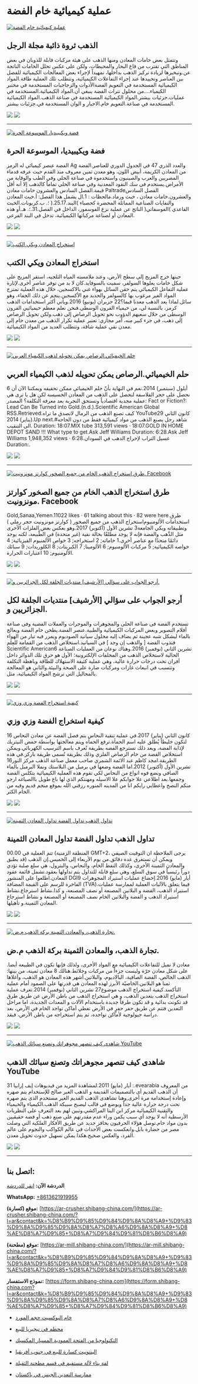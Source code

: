 # عملية كيميائية خام الفضة

<a href="https://swt.shibang-china.com/?l=ar&img&k=%D8%B9%D9%85%D9%84%D9%8A%D8%A9+%D9%83%D9%8A%D9%85%D9%8A%D8%A7%D8%A6%D9%8A%D8%A9+%D8%AE%D8%A7%D9%85+%D8%A7%D9%84%D9%81%D8%B6%D8%A9" target="_blank">![عملية كيميائية خام الفضة](http://static.shibang-china.com/all-800x300/1222.jpg)</a>

## الذهب ثروة ذائبة مجلة الرجل
وتتمثل بعض خامات المعادن ومنها الذهب على هيئة مركبات قابلة للذوبان في بعض المناطق التي تقترب من قاع البحار والمحيطات، ولكن على عكس تحلل الخامات الناتجة عن.وتبخيرها لزيادة تركيز الذهب بداخلها، تمهيداً لإجراء بعض المعالجات الكيميائية للفصل بين العناصر وتحييدها عند إجراء التفاعلات الكيميائية، وتتطلب تلك العملية طاقة.المواد الكيميائية المستخدمة في التعويم الفضةالأدوات والزجاجيات المستخدمة في مختبر الكيمياء….من محلول نترات الفضة ينبغي أن.المواد الكيميائية.المستخدمة في عمليات.جزئیات بیشتر.﻿المواد الكيميائية المستخدمة في صناعة الذهب.﻿المواد الكيميائية المستخدمة في صناعة.التعويم خام.الاحبار و الوان المستخدمة في.جزئیات بیشتر.


<a href="https://whatsapp.shibangsoft.com/WhatsApp.php" target="_blank" title="WhatsApp">![](http://static.shibang-china.com/icon/whatsapp.png)</a> <a href="https://swt.shibang-china.com/?l=ar&icon&k=%D8%B9%D9%85%D9%84%D9%8A%D8%A9+%D9%83%D9%8A%D9%85%D9%8A%D8%A7%D8%A6%D9%8A%D8%A9+%D8%AE%D8%A7%D9%85+%D8%A7%D9%84%D9%81%D8%B6%D8%A9" target="_blank">![](http://static.shibang-china.com/icon/chat-ar.png)</a>

---

<a href="https://swt.shibang-china.com/?l=ar&img&k=%D8%B9%D9%85%D9%84%D9%8A%D8%A9+%D9%83%D9%8A%D9%85%D9%8A%D8%A7%D8%A6%D9%8A%D8%A9+%D8%AE%D8%A7%D9%85+%D8%A7%D9%84%D9%81%D8%B6%D8%A9" target="_blank">![فضة ويكيبيديا، الموسوعة الحرة](http://static.shibang-china.com/all-800x300/184.jpg)</a>

## فضة ويكيبيديا، الموسوعة الحرة
الفضة عنصر كيميائي له الرمز Ag والعدد الذري 47 في الجدول الدوري للعناصر.الفضة من المعادن الكريمة، أبيض اللون، وهو معدن ثمين معروف منذ القدم حيث عرفه قدماء المصريين والعرب والصينيون واستخدموة في صناعة الحلي وفي الطب والوقاية من الأمراض.يستخدم في سك النقود المعدنية وفي صناعة الحلي تماماً كالذهب إلا أنه أقل قيمة.الفصل السادس والعشرون خامات معادن Paltradeالفصل السادس والعشرون.خامات معادن ، خبث ورماد.مالحظات : 1.ال يشمل هذا الفصل: أ.خبث المعادن والنفايات الصناعية المماثلة المحضرة كحصباء )البند.25.17.( ؛. ب.كربونات.الخبث القاعدي )الفوسفاتي( الناتج عن عملية نزع الفوسفور، الداخل في الفصل.31.؛. هـ.أو هذه المعادن أو لصناعة مركباتها الكيميائية، تدخل في البند الفرعي.


<a href="https://whatsapp.shibangsoft.com/WhatsApp.php" target="_blank" title="WhatsApp">![](http://static.shibang-china.com/icon/whatsapp.png)</a> <a href="https://swt.shibang-china.com/?l=ar&icon&k=%D8%B9%D9%85%D9%84%D9%8A%D8%A9+%D9%83%D9%8A%D9%85%D9%8A%D8%A7%D8%A6%D9%8A%D8%A9+%D8%AE%D8%A7%D9%85+%D8%A7%D9%84%D9%81%D8%B6%D8%A9" target="_blank">![](http://static.shibang-china.com/icon/chat-ar.png)</a>

---

<a href="https://swt.shibang-china.com/?l=ar&img&k=%D8%B9%D9%85%D9%84%D9%8A%D8%A9+%D9%83%D9%8A%D9%85%D9%8A%D8%A7%D8%A6%D9%8A%D8%A9+%D8%AE%D8%A7%D9%85+%D8%A7%D9%84%D9%81%D8%B6%D8%A9" target="_blank">![استخراج المعادن ويكي الكتب](http://static.shibang-china.com/all-800x300/53.jpg)</a>

## استخراج المعادن ويكي الكتب
حينها خرج المزيج إلى سطح الأرض، وعند ملامسته المياه الثلجيه، استقر المزيج على شكل خامات يعلوها السولفر، سميت بالسوفايد.كان لا بد من توفر عناصر أخرى.لإثارة عملية التفاعل الكيميائي يتم حقن السائل بهواء غني بالاكسجين، خلال هذه العملية تمتزج المواد الغير مرغوب بها كالسولفر والحديد مع الأكسجين.ينجم عن ذلك الجفاء، وهو سائل.لماذا يعد الذهب معدنا قيما؟22 حزيران (يونيو) 2016.ويأتي أكثر استخدامات الذهب كرمز، بالنسبة لي، من خيمياء القرون الوسطى.فنحن نعلم معظم خيميائيي القرون الوسطى من خلال سعيهم الدؤوب نحو تحويل الرصاص إلى ذهب.ولكن تحويل الرصاص إلى ذهب، في جزء كبير منه، أمر مجازي: تعتبر عملية تكرار الذهب من معدن خام إلى معدن نقي عملية شاقة، وتتطلب العديد من المواد الكيميائية.


<a href="https://whatsapp.shibangsoft.com/WhatsApp.php" target="_blank" title="WhatsApp">![](http://static.shibang-china.com/icon/whatsapp.png)</a> <a href="https://swt.shibang-china.com/?l=ar&icon&k=%D8%B9%D9%85%D9%84%D9%8A%D8%A9+%D9%83%D9%8A%D9%85%D9%8A%D8%A7%D8%A6%D9%8A%D8%A9+%D8%AE%D8%A7%D9%85+%D8%A7%D9%84%D9%81%D8%B6%D8%A9" target="_blank">![](http://static.shibang-china.com/icon/chat-ar.png)</a>

---

<a href="https://swt.shibang-china.com/?l=ar&img&k=%D8%B9%D9%85%D9%84%D9%8A%D8%A9+%D9%83%D9%8A%D9%85%D9%8A%D8%A7%D8%A6%D9%8A%D8%A9+%D8%AE%D8%A7%D9%85+%D8%A7%D9%84%D9%81%D8%B6%D8%A9" target="_blank">![حلم الخيميائي.الرصاص يمكن تحويله لذهب الكيمياء العربي](http://static.shibang-china.com/all-800x300/1050.jpg)</a>

## حلم الخيميائي.الرصاص يمكن تحويله لذهب الكيمياء العربي
6 أيلول (سبتمبر) 2014.نعم في النهاية بأنّ حلم الخيميائي ممكن تحقيقه ويمكننا الآن أن نحصل على حجر الفلاسفة لنحصل على الذهب من المعادن الخسيسة لكن هل يا ترى هي عملية مجدية اقتصادياً وتستحق التجربة بعد معرفة التكلفة؟ المصدر: Fact or Fiction?: Lead Can Be Turned into Gold.(n.d.).Scientific American Global RSS.Retrieved.كيف تصنع الذهب من الرمال لاتصدق ما تراه YouTube29 كانون الثاني (يناير) 2014.Up next.#شاهد رجل يصنع الذهب من مواد كيميائية فقط من دون الحاجه الى التنقيب. Duration: 18:07.MIX tube 313,591 views &middot; 18:07.GOLD IN HOME DEPOT SAND !!! What type to get.Ask Jeff Williams Duration: 6:28.Ask Jeff Williams 1,948,352 views &middot; 6:28.غسيل التراب لإخراج الدهب في السودان Duration:.


<a href="https://whatsapp.shibangsoft.com/WhatsApp.php" target="_blank" title="WhatsApp">![](http://static.shibang-china.com/icon/whatsapp.png)</a> <a href="https://swt.shibang-china.com/?l=ar&icon&k=%D8%B9%D9%85%D9%84%D9%8A%D8%A9+%D9%83%D9%8A%D9%85%D9%8A%D8%A7%D8%A6%D9%8A%D8%A9+%D8%AE%D8%A7%D9%85+%D8%A7%D9%84%D9%81%D8%B6%D8%A9" target="_blank">![](http://static.shibang-china.com/icon/chat-ar.png)</a>

---

<a href="https://swt.shibang-china.com/?l=ar&img&k=%D8%B9%D9%85%D9%84%D9%8A%D8%A9+%D9%83%D9%8A%D9%85%D9%8A%D8%A7%D8%A6%D9%8A%D8%A9+%D8%AE%D8%A7%D9%85+%D8%A7%D9%84%D9%81%D8%B6%D8%A9" target="_blank">![طرق استخراج الذهب الخام من جميع الصخور كوارتز مونزونيت. Facebook](http://static.shibang-china.com/all-800x300/1230.jpg)</a>

## طرق استخراج الذهب الخام من جميع الصخور كوارتز مونزونيت. Facebook
Gold,Sanaa,Yemen.11022 likes · 61 talking about this · 82 were here.طرق استخراج الذهب من جميع الصخور ( كوارتز مونزونيت حجر رملي )‎استخدامات الألومنيوم وتطبيقاته ويكي الجامعة3 تشرين الأول (أكتوبر) 2017.وهو بعكس بعض الفلزات الأخرى مثل الذَّهب والفضة فإنه لا يوجد مطلقًا بحالة نقية (غير متحدة) في الطَّبيعة، لكنه يوجد دائمًا متحدًا مع عناصر أخرى.1 خاماته; 2 استخراجه; 3 خواص الألمنيوم الفيزيائية; 4 خواصه الكيميائية; 5 مركبات الألومنيوم; 6 الألومينا; 7 الكبريتات; 8 الكلوريدات; 9 سبائك الألومنيوم; 10 اعتبارات الحرارة.


<a href="https://whatsapp.shibangsoft.com/WhatsApp.php" target="_blank" title="WhatsApp">![](http://static.shibang-china.com/icon/whatsapp.png)</a> <a href="https://swt.shibang-china.com/?l=ar&icon&k=%D8%B9%D9%85%D9%84%D9%8A%D8%A9+%D9%83%D9%8A%D9%85%D9%8A%D8%A7%D8%A6%D9%8A%D8%A9+%D8%AE%D8%A7%D9%85+%D8%A7%D9%84%D9%81%D8%B6%D8%A9" target="_blank">![](http://static.shibang-china.com/icon/chat-ar.png)</a>

---

<a href="https://swt.shibang-china.com/?l=ar&img&k=%D8%B9%D9%85%D9%84%D9%8A%D8%A9+%D9%83%D9%8A%D9%85%D9%8A%D8%A7%D8%A6%D9%8A%D8%A9+%D8%AE%D8%A7%D9%85+%D8%A7%D9%84%D9%81%D8%B6%D8%A9" target="_blank">![أرجو الجواب على سؤالي [الأرشيف] منتديات الجلفة لكل الجزائريين و.](http://static.shibang-china.com/all-800x300/667.jpg)</a>

## أرجو الجواب على سؤالي [الأرشيف] منتديات الجلفة لكل الجزائريين و.
تستخدم الفضة فى صناعة الحلى والمجوهرات والموجرات والعملات الفضية وفى صناعة أفلام التصوير وبعض المركبات الكيميائية والطبية.عنصر الفضة.يطحن خام الفضة ويعالج بالماء ليشكل شبه عجينة ثم يضاف إليه محلول سيانيد الصوديوم ويمرر فيه تيار من الهواء فتذوب الفضة [ والذهب إن وجد ] في السيانيد.استخلاص الذهب من القمامة للعِلم Scientific American6 تشرين الثاني (نوفمبر) 2016.وهناك نوعان من العمليات الصناعة الحالية لاستخلاص الذهب من المخلفات الإلكترونية؛ الأول هو حرق تلك الدوائر داخل أفران تحت درجات حرارة عالية، وهي عملية كثيفة الاستهلاك للطاقة وباهظة التكلفة وتتسبب في انبعاث غازات ومركبات ضارة على الصحة والبيئة.والثاني هو المعالجة بالمحاليل التي ترشح المواد الكيميائية، مثل.


<a href="https://whatsapp.shibangsoft.com/WhatsApp.php" target="_blank" title="WhatsApp">![](http://static.shibang-china.com/icon/whatsapp.png)</a> <a href="https://swt.shibang-china.com/?l=ar&icon&k=%D8%B9%D9%85%D9%84%D9%8A%D8%A9+%D9%83%D9%8A%D9%85%D9%8A%D8%A7%D8%A6%D9%8A%D8%A9+%D8%AE%D8%A7%D9%85+%D8%A7%D9%84%D9%81%D8%B6%D8%A9" target="_blank">![](http://static.shibang-china.com/icon/chat-ar.png)</a>

---

<a href="https://swt.shibang-china.com/?l=ar&img&k=%D8%B9%D9%85%D9%84%D9%8A%D8%A9+%D9%83%D9%8A%D9%85%D9%8A%D8%A7%D8%A6%D9%8A%D8%A9+%D8%AE%D8%A7%D9%85+%D8%A7%D9%84%D9%81%D8%B6%D8%A9" target="_blank">![كيفية استخراج الفضة وزي وزي](http://static.shibang-china.com/all-800x300/270.jpg)</a>

## كيفية استخراج الفضة وزي وزي
16 كانون الثاني (يناير) 2017.في عملية تنقية النحاس يتم فصل الفضة عن معادن النحاس لتكون خليطاً يُطلق عليه اسم الحمأة.ترفع الحمأه ويتم معالجتها بواسطة حمض النيتريك لإذابة الفضة، وبعد ذلك تسترجع الفضه بطريقة تُعرف باسم الترسيب الكهربائي.ويمكن استخلاص الفضة من خام الرصاص الفلزي وذلك بطريقة تُسمى طريقة باركز.في هذه الطريقة.امجد كاظم عبد الائمة الشمري صاحب معمل صناعة الذهب مركز النور16 تشرين الأول (أكتوبر) 2012.اما الفضة وضعها في برميل من البلاستك ونملا البرميل بالماء الصافي ونضع فوه انواع من النحاس لكي تقوم هذه العملية الكيميائية بتكلس الفضة وجمعها.بعد اطلاعي علا جوابكم علا الاسيله ومهنتكم الذي لها باع طويل باالصياغه ارجو منكم النصح واعطايي رايكم انا من المدينه المنوره رزقني الله بموقع منجم قديم وفيه من الخام الكثر.


<a href="https://whatsapp.shibangsoft.com/WhatsApp.php" target="_blank" title="WhatsApp">![](http://static.shibang-china.com/icon/whatsapp.png)</a> <a href="https://swt.shibang-china.com/?l=ar&icon&k=%D8%B9%D9%85%D9%84%D9%8A%D8%A9+%D9%83%D9%8A%D9%85%D9%8A%D8%A7%D8%A6%D9%8A%D8%A9+%D8%AE%D8%A7%D9%85+%D8%A7%D9%84%D9%81%D8%B6%D8%A9" target="_blank">![](http://static.shibang-china.com/icon/chat-ar.png)</a>

---

<a href="https://swt.shibang-china.com/?l=ar&img&k=%D8%B9%D9%85%D9%84%D9%8A%D8%A9+%D9%83%D9%8A%D9%85%D9%8A%D8%A7%D8%A6%D9%8A%D8%A9+%D8%AE%D8%A7%D9%85+%D8%A7%D9%84%D9%81%D8%B6%D8%A9" target="_blank">![تداول الذهب تداول الفضة تداول المعادن الثمينة](http://static.shibang-china.com/all-800x300/675.jpg)</a>

## تداول الذهب تداول الفضة تداول المعادن الثمينة
تتم العملية في 00.00 (المنطقة الزمنية GMT+2، يرجى الملاحظة ان التوقيت الصيفي قد يطبق) ويمكن أن تستغرق عدة دقائق.من يوم الأربعاء إلى الخميس.إن الذهب والمعادن الثمينة الأخرى، وكذلك النفط الخام، والنحاس، والبترول، هي سلع صلبة تؤدي دوراً رئيسياً في سوق السلع، وهي سلع قابلة للتداول يتم تداولها بعقود.تشمل قائمة عقود المعادن.اطلعوا على المنشور DGI9 أيار (مايو) 2016.إخضاع عمليات استيراد المجوهرات الفاخرة للرسم على القيمة المضافة (TVA).فيما يتعلق بالآليات العملية لممارسة عمليات استيراد الذهب، الفضة و البلاتين المصنعة أو نصف المصنعة، و كذا.نشاط استرجاع.نشاط استيراد الذهب و الفضة والبلاتين الخام نصف المصنعة أو المصنعة و نشاط استرجاع المعادن الثمينة.و تأهيلها.


<a href="https://whatsapp.shibangsoft.com/WhatsApp.php" target="_blank" title="WhatsApp">![](http://static.shibang-china.com/icon/whatsapp.png)</a> <a href="https://swt.shibang-china.com/?l=ar&icon&k=%D8%B9%D9%85%D9%84%D9%8A%D8%A9+%D9%83%D9%8A%D9%85%D9%8A%D8%A7%D8%A6%D9%8A%D8%A9+%D8%AE%D8%A7%D9%85+%D8%A7%D9%84%D9%81%D8%B6%D8%A9" target="_blank">![](http://static.shibang-china.com/icon/chat-ar.png)</a>

---

<a href="https://swt.shibang-china.com/?l=ar&img&k=%D8%B9%D9%85%D9%84%D9%8A%D8%A9+%D9%83%D9%8A%D9%85%D9%8A%D8%A7%D8%A6%D9%8A%D8%A9+%D8%AE%D8%A7%D9%85+%D8%A7%D9%84%D9%81%D8%B6%D8%A9" target="_blank">![تجارة الذهب، والمعادن الثمينة بركة الذهب م.ض.](http://static.shibang-china.com/all-800x300/584.jpg)</a>

## تجارة الذهب، والمعادن الثمينة بركة الذهب م.ض.
.معادن لا تميل للتفاعلات الكيميائية مع المواد الأخرى، ولذلك فإنها تكون في الطبيعة أيضا على شكل معادن حرّة وليست جزءاً من مركبات وخلائط.هنالك 8 معادن ثمينة، من بينها: الذهب الخالص، الفضة الصافية، البالاديوم، والبلاتين.أشهر هذه المعادن هو الذهب، وأغلاها ثمنا هو البلاتين.الخاصيّة الأبرز لهذه المعادن هي قدرتها على الصمود أمام عملية التأكسد.كيفية استخراج الذهب موضوع27 تشرين الثاني (نوفمبر) 2014.تعرف عملية استخراج الذهب بتعدين الذهب، و هي استخراج الذهب من باطن الأرض عن طريق طرق قد تكونت بدائية و قد تكون طرقاً جديدة باستخدام الآلات و المعدات الجديدة، اما مراحل التعدين فتتم عن طريق حفر حفرٍ في الأرض تعطي أماكن تواجد الخام في الأرض، بعد دراسة جيولوجية لأماكن تواجده، ثم يتم استخراجه من باطن الأرض، فيقذ.


<a href="https://whatsapp.shibangsoft.com/WhatsApp.php" target="_blank" title="WhatsApp">![](http://static.shibang-china.com/icon/whatsapp.png)</a> <a href="https://swt.shibang-china.com/?l=ar&icon&k=%D8%B9%D9%85%D9%84%D9%8A%D8%A9+%D9%83%D9%8A%D9%85%D9%8A%D8%A7%D8%A6%D9%8A%D8%A9+%D8%AE%D8%A7%D9%85+%D8%A7%D9%84%D9%81%D8%B6%D8%A9" target="_blank">![](http://static.shibang-china.com/icon/chat-ar.png)</a>

---

<a href="https://swt.shibang-china.com/?l=ar&img&k=%D8%B9%D9%85%D9%84%D9%8A%D8%A9+%D9%83%D9%8A%D9%85%D9%8A%D8%A7%D8%A6%D9%8A%D8%A9+%D8%AE%D8%A7%D9%85+%D8%A7%D9%84%D9%81%D8%B6%D8%A9" target="_blank">![شاهدى كيف تنصهر مجوهراتك وتصنع سبائك الذهب YouTube](http://static.shibang-china.com/all-800x300/1386.jpg)</a>

## شاهدى كيف تنصهر مجوهراتك وتصنع سبائك الذهب YouTube
31 أيار (مايو) 2011.لمشاهدة المزيد من فيديوهات إيف إرابيا :.evearabia من المعروف أن الذهب القديم أى بالتصميمات القديمة و الذهب الغير صالح للإستخدام يتم صهره وإعادة إستخدامة مرة أخرى,وهنا تشاهدى الذهب القديم الغير مستخدم الذى يتم صهره تحت درجة حرارة عالية جداٌ ويوضع فى قالب ليصبح سبيكة الذهب.الكيمياء والخيمياء والتقنية الكيميائية مركز ابن البنا المراكشي.وتبين لهم بعد التعرف على النظريات الأرسطية أنه لا يوجد أي سبب يكمن وراء عدم مقدرتهم على صنع ذهب أو فضة حقيقيين بدون مواد خام.توصل هؤلاء الحرفيون بحافز جديد عن طريق الأفكار الفلكية التي وصلت مصر من حضارة بابل.وانعكست بعض الأحداث في عالم الكواكب والنجوم على عالم الفرد، والعكس صحيح.هكذا يمكن تسهيل حدوث تحويل معدن.


<a href="https://whatsapp.shibangsoft.com/WhatsApp.php" target="_blank" title="WhatsApp">![](http://static.shibang-china.com/icon/whatsapp.png)</a> <a href="https://swt.shibang-china.com/?l=ar&icon&k=%D8%B9%D9%85%D9%84%D9%8A%D8%A9+%D9%83%D9%8A%D9%85%D9%8A%D8%A7%D8%A6%D9%8A%D8%A9+%D8%AE%D8%A7%D9%85+%D8%A7%D9%84%D9%81%D8%B6%D8%A9" target="_blank">![](http://static.shibang-china.com/icon/chat-ar.png)</a>

---
## اتصل بنا:

**الدردشة الآن:** [انقر للدردشة](https://swt.shibang-china.com?l=ar&contact&k=%D8%B9%D9%85%D9%84%D9%8A%D8%A9+%D9%83%D9%8A%D9%85%D9%8A%D8%A7%D8%A6%D9%8A%D8%A9+%D8%AE%D8%A7%D9%85+%D8%A7%D9%84%D9%81%D8%B6%D8%A9)

**WhatsApp:**  [+8613621919955](https://whatsapp.shibangsoft.com/WhatsApp.php)

**موقع (كسارة):** [https://ar-crusher.shibang-china.com/](https://ar-crusher.shibang-china.com/?l=ar&contact&k=%D8%B9%D9%85%D9%84%D9%8A%D8%A9+%D9%83%D9%8A%D9%85%D9%8A%D8%A7%D8%A6%D9%8A%D8%A9+%D8%AE%D8%A7%D9%85+%D8%A7%D9%84%D9%81%D8%B6%D8%A9)

**موقع (مطحنة):** [https://ar-mill.shibang-china.com/](https://ar-mill.shibang-china.com/?l=ar&contact&k=%D8%B9%D9%85%D9%84%D9%8A%D8%A9+%D9%83%D9%8A%D9%85%D9%8A%D8%A7%D8%A6%D9%8A%D8%A9+%D8%AE%D8%A7%D9%85+%D8%A7%D9%84%D9%81%D8%B6%D8%A9)

**نموذج الاستفسار:** [https://form.shibang-china.com](https://form.shibang-china.com?l=ar&contact&k=%D8%B9%D9%85%D9%84%D9%8A%D8%A9+%D9%83%D9%8A%D9%85%D9%8A%D8%A7%D8%A6%D9%8A%D8%A9+%D8%AE%D8%A7%D9%85+%D8%A7%D9%84%D9%81%D8%B6%D8%A9)

* [خام البوكسيت حجم المورد](../29/%D8%AE%D8%A7%D9%85%20%D8%A7%D9%84%D8%A8%D9%88%D9%83%D8%B3%D9%8A%D8%AA%20%D8%AD%D8%AC%D9%85%20%D8%A7%D9%84%D9%85%D9%88%D8%B1%D8%AF.md)

* [محطم في نيجيريا للبيع](../26/%D9%85%D8%AD%D8%B7%D9%85%20%D9%81%D9%8A%20%D9%86%D9%8A%D8%AC%D9%8A%D8%B1%D9%8A%D8%A7%20%D9%84%D9%84%D8%A8%D9%8A%D8%B9.md)

* [التكنولوجيا من الفتحة العمودية المسبار المكسيك](../28/%D8%A7%D9%84%D8%AA%D9%83%D9%86%D9%88%D9%84%D9%88%D8%AC%D9%8A%D8%A7%20%D9%85%D9%86%20%D8%A7%D9%84%D9%81%D8%AA%D8%AD%D8%A9%20%D8%A7%D9%84%D8%B9%D9%85%D9%88%D8%AF%D9%8A%D8%A9%20%D8%A7%D9%84%D9%85%D8%B3%D8%A8%D8%A7%D8%B1%20%D8%A7%D9%84%D9%85%D9%83%D8%B3%D9%8A%D9%83.md)

* [البنتونيت كسارة للبيع في جنوب أفريقيا](../30/%D8%A7%D9%84%D8%A8%D9%86%D8%AA%D9%88%D9%86%D9%8A%D8%AA%20%D9%83%D8%B3%D8%A7%D8%B1%D8%A9%20%D9%84%D9%84%D8%A8%D9%8A%D8%B9%20%D9%81%D9%8A%20%D8%AC%D9%86%D9%88%D8%A8%20%D8%A3%D9%81%D8%B1%D9%8A%D9%82%D9%8A%D8%A7.md)

* [لفة بناء لآلة مستقيم في قسم مطحنة الثقيلة](../26/%D9%84%D9%81%D8%A9%20%D8%A8%D9%86%D8%A7%D8%A1%20%D9%84%D8%A2%D9%84%D8%A9%20%D9%85%D8%B3%D8%AA%D9%82%D9%8A%D9%85%20%D9%81%D9%8A%20%D9%82%D8%B3%D9%85%20%D9%85%D8%B7%D8%AD%D9%86%D8%A9%20%D8%A7%D9%84%D8%AB%D9%82%D9%8A%D9%84%D8%A9.md)

* [ممارسة التعدين الجبس في باكستان](../30/%D9%85%D9%85%D8%A7%D8%B1%D8%B3%D8%A9%20%D8%A7%D9%84%D8%AA%D8%B9%D8%AF%D9%8A%D9%86%20%D8%A7%D9%84%D8%AC%D8%A8%D8%B3%20%D9%81%D9%8A%20%D8%A8%D8%A7%D9%83%D8%B3%D8%AA%D8%A7%D9%86.md)